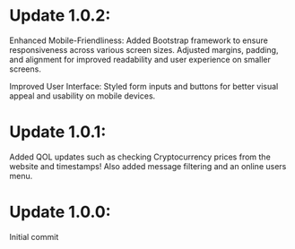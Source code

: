 # Update 1.0.2:
Enhanced Mobile-Friendliness:
Added Bootstrap framework to ensure responsiveness across various screen sizes.
Adjusted margins, padding, and alignment for improved readability and user experience on smaller screens.

Improved User Interface:
Styled form inputs and buttons for better visual appeal and usability on mobile devices.

# Update 1.0.1:
Added QOL updates such as checking Cryptocurrency prices from the website and timestamps! Also added message filtering and an online users menu.

# Update 1.0.0:
Initial commit
